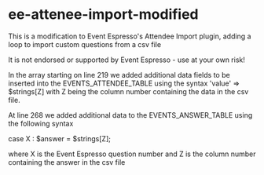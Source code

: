 ee-attenee-import-modified
==========================

This is a modification to Event Espresso's Attendee Import plugin, adding a loop to import custom questions from a csv file

It is not endorsed or supported by Event Espresso - use at your own risk!





In the array starting on line 219 we added additional data fields to be inserted into the EVENTS_ATTENDEE_TABLE using the syntax 'value' => $strings[Z] with Z being the column number containing the data in the csv file.

At line 268 we added additional data to the EVENTS_ANSWER_TABLE using the following syntax 						

case X :
$answer = $strings[Z];

where X is the Event Espresso question number and Z is the column number containing the answer in the csv file

